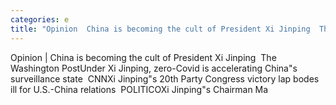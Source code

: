 ```yaml
---
categories: e
title: "Opinion  China is becoming the cult of President Xi Jinping  The Washington Post"
---
```

Opinion | China is becoming the cult of President Xi Jinping&nbsp;&nbsp;The Washington PostUnder Xi Jinping, zero-Covid is accelerating China"s surveillance state&nbsp;&nbsp;CNNXi Jinping"s 20th Party Congress victory lap bodes ill for U.S.-China relations&nbsp;&nbsp;POLITICOXi Jinping"s Chairman Ma